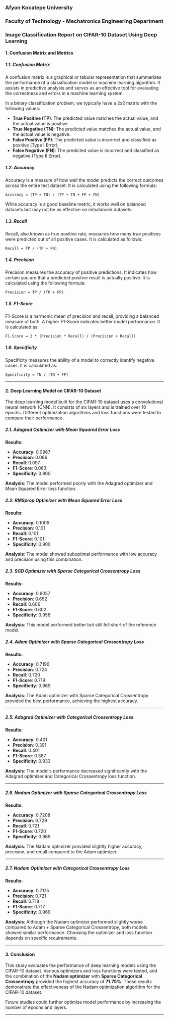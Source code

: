 ### **Afyon Kocatepe University**
### **Faculty of Technology - Mechatronics Engineering Department**

### **Image Classification Report on CIFAR-10 Dataset Using Deep Learning**

#### **1. Confusion Matrix and Metrics**

##### 1.1. Confusion Matrix
A confusion matrix is a graphical or tabular representation that summarizes the performance of a classification model or machine learning algorithm. It assists in predictive analysis and serves as an effective tool for evaluating the correctness and errors in a machine learning system.

In a binary classification problem, we typically have a 2x2 matrix with the following values:

- **True Positive (TP)**: The predicted value matches the actual value, and the actual value is positive.
- **True Negative (TN)**: The predicted value matches the actual value, and the actual value is negative.
- **False Positive (FP)**: The predicted value is incorrect and classified as positive (Type I Error).
- **False Negative (FN)**: The predicted value is incorrect and classified as negative (Type II Error).

##### 1.2. Accuracy
Accuracy is a measure of how well the model predicts the correct outcomes across the entire test dataset. It is calculated using the following formula:

```
Accuracy = (TP + TN) / (TP + TN + FP + FN)
```

While accuracy is a good baseline metric, it works well on balanced datasets but may not be as effective on imbalanced datasets.

##### 1.3. Recall
Recall, also known as true positive rate, measures how many true positives were predicted out of all positive cases. It is calculated as follows:

```
Recall = TP / (TP + FN)
```

##### 1.4. Precision
Precision measures the accuracy of positive predictions. It indicates how certain you are that a predicted positive result is actually positive. It is calculated using the following formula:

```
Precision = TP / (TP + FP)
```

##### 1.5. F1-Score
F1-Score is a harmonic mean of precision and recall, providing a balanced measure of both. A higher F1-Score indicates better model performance. It is calculated as:

```
F1-Score = 2 * (Precision * Recall) / (Precision + Recall)
```

##### 1.6. Specificity
Specificity measures the ability of a model to correctly identify negative cases. It is calculated as:

```
Specificity = TN / (TN + FP)
```

---

#### **2. Deep Learning Model on CIFAR-10 Dataset**

The deep learning model built for the CIFAR-10 dataset uses a convolutional neural network (CNN). It consists of six layers and is trained over 10 epochs. Different optimization algorithms and loss functions were tested to compare their performance.

##### 2.1. Adagrad Optimizer with Mean Squared Error Loss

**Results:**
- **Accuracy**: 0.0967
- **Precision**: 0.086
- **Recall**: 0.097
- **F1-Score**: 0.063
- **Specificity**: 0.900

**Analysis**: The model performed poorly with the Adagrad optimizer and Mean Squared Error loss function.

##### 2.2. RMSprop Optimizer with Mean Squared Error Loss

**Results:**
- **Accuracy**: 0.1009
- **Precision**: 0.101
- **Recall**: 0.101
- **F1-Score**: 0.101
- **Specificity**: 0.900

**Analysis**: The model showed suboptimal performance with low accuracy and precision using this combination.

##### 2.3. SGD Optimizer with Sparse Categorical Crossentropy Loss

**Results:**
- **Accuracy**: 0.6057
- **Precision**: 0.652
- **Recall**: 0.606
- **F1-Score**: 0.602
- **Specificity**: 0.956

**Analysis**: This model performed better but still fell short of the reference model.

##### 2.4. Adam Optimizer with Sparse Categorical Crossentropy Loss

**Results:**
- **Accuracy**: 0.7196
- **Precision**: 0.724
- **Recall**: 0.720
- **F1-Score**: 0.719
- **Specificity**: 0.969

**Analysis**: The Adam optimizer with Sparse Categorical Crossentropy provided the best performance, achieving the highest accuracy.

---

##### 2.5. Adagrad Optimizer with Categorical Crossentropy Loss

**Results:**
- **Accuracy**: 0.401
- **Precision**: 0.391
- **Recall**: 0.401
- **F1-Score**: 0.387
- **Specificity**: 0.933

**Analysis**: The model’s performance decreased significantly with the Adagrad optimizer and Categorical Crossentropy loss function.

---

##### 2.6. Nadam Optimizer with Sparse Categorical Crossentropy Loss

**Results:**
- **Accuracy**: 0.7208
- **Precision**: 0.729
- **Recall**: 0.721
- **F1-Score**: 0.720
- **Specificity**: 0.969

**Analysis**: The Nadam optimizer provided slightly higher accuracy, precision, and recall compared to the Adam optimizer.

---

##### 2.7. Nadam Optimizer with Categorical Crossentropy Loss

**Results:**
- **Accuracy**: 0.7175
- **Precision**: 0.721
- **Recall**: 0.718
- **F1-Score**: 0.717
- **Specificity**: 0.969

**Analysis**: Although the Nadam optimizer performed slightly worse compared to Adam + Sparse Categorical Crossentropy, both models showed similar performance. Choosing the optimizer and loss function depends on specific requirements.

---

#### **3. Conclusion**

This study evaluates the performance of deep learning models using the CIFAR-10 dataset. Various optimizers and loss functions were tested, and the combination of the **Nadam optimizer** with **Sparse Categorical Crossentropy** provided the highest accuracy of **71.75%**. These results demonstrate the effectiveness of the Nadam optimization algorithm for the CIFAR-10 dataset.

Future studies could further optimize model performance by increasing the number of epochs and layers.

---


